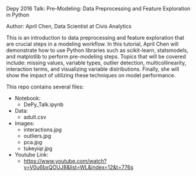 Depy 2016 Talk: Pre-Modeling: Data Preprocessing and Feature Exploration in Python

Author: April Chen, Data Scientist at Civis Analytics

This is an introduction to data preprocessing and feature exploration that are crucial steps in a modeling workflow. In this tutorial, April Chen will demonstrate how to use Python libraries such as scikit-learn, statsmodels, and matplotlib to perform pre-modeling steps. Topics that will be covered include: missing values, variable types, outlier detection, multicollinearity, interaction terms, and visualizing variable distributions. Finally, she will show the impact of utilizing these techniques on model performance.

This repo contains several files:

- Notebook:
  - DePy_Talk.ipynb
- Data:
  - adult.csv
- Images:
  - interactions.jpg
  - outliers.jpg
  - pca.jpg
  - tukeyiqr.jpg
- Youtube Link:
  - https://www.youtube.com/watch?v=V0u6bxQOUJ8&list=WL&index=12&t=776s

